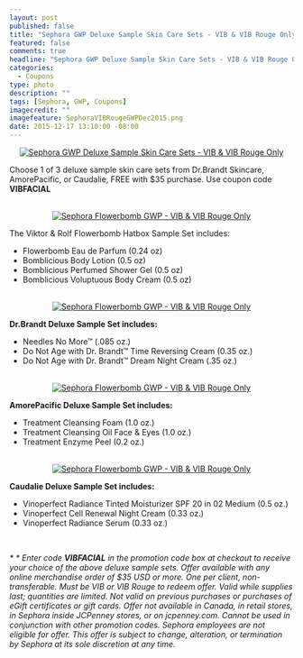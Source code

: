 ```yaml
---
layout: post
published: false
title: "Sephora GWP Deluxe Sample Skin Care Sets - VIB & VIB Rouge Only"
featured: false
comments: true
headline: "Sephora GWP Deluxe Sample Skin Care Sets - VIB & VIB Rouge Only"
categories: 
  - Coupons
type: photo
description: ""
tags: [Sephora, GWP, Coupons]
imagecredit: ""
imagefeature: SephoraVIBRougeGWPDec2015.png
date: 2015-12-17 13:10:00 -08:00
---
```


<center><a href="http://www.sephora.com" target="_blank">
<img src="/images/SephoraVIBRougeGWPDec2015.png" border="0" style="border:none;max-width:100%;" alt="Sephora GWP Deluxe Sample Skin Care Sets - VIB & VIB Rouge Only" />
</a></center>

<p>Choose 1 of 3 deluxe sample skin care sets from Dr.Brandt Skincare, AmorePacific, or Caudalie, FREE with $35 purchase. Use coupon code <b>VIBFACIAL</b></p>
<br>

<center><a href="http://www.sephora.com" target="_blank">
<img src="/images/SephoraVIBRougeGWPDec20151.png" border="0" style="border:none;max-width:100%;" alt="Sephora Flowerbomb GWP - VIB & VIB Rouge Only" />
</a></center>

<p>The Viktor & Rolf Flowerbomb Hatbox Sample Set includes:</p>
<ul>
<li>Flowerbomb Eau de Parfum (0.24 oz)</li>
<li>Bomblicious Body Lotion (0.5 oz)</li>
<li>Bomblicious Perfumed Shower Gel (0.5 oz)</li>
<li>Bomblicious Voluptuous Body Cream (0.5 oz)</li>
</ul>

<br>

<center><a href="http://www.sephora.com" target="_blank">
<img src="/images/SephoraVIBRougeGWPDec20151.png" border="0" style="border:none;max-width:100%;" alt="Sephora Flowerbomb GWP - VIB & VIB Rouge Only" />
</a></center>

<p><b>Dr.Brandt Deluxe Sample Set includes:</b></p>
<ul>
<li>Needles No More™ (.085 oz.)</li>
<li>Do Not Age with Dr. Brandt™ Time Reversing Cream (0.35 oz.)</li>
<li>Do Not Age with Dr. Brandt™ Dream Night Cream (.35 oz.)</li>
</ul>

<br>

<center><a href="http://www.sephora.com" target="_blank">
<img src="/images/SephoraVIBRougeGWPDec20152.png" border="0" style="border:none;max-width:100%;" alt="Sephora Flowerbomb GWP - VIB & VIB Rouge Only" />
</a></center>

<p><b>AmorePacific Deluxe Sample Set includes:</b></p>
<ul>
<li>Treatment Cleansing Foam (1.0 oz.)</li>
<li>Treatment Cleansing Oil Face & Eyes (1.0 oz.)</li>
<li>Treatment Enzyme Peel (0.2 oz.)</li>
</ul>

<br>

<center><a href="http://www.sephora.com" target="_blank">
<img src="/images/SephoraVIBRougeGWPDec20153.png" border="0" style="border:none;max-width:100%;" alt="Sephora Flowerbomb GWP - VIB & VIB Rouge Only" />
</a></center>

<p><b>Caudalie Deluxe Sample Set includes:</b></p>
<ul>
<li>Vinoperfect Radiance Tinted Moisturizer SPF 20 in 02 Medium (0.5 oz.)</li>
<li>Vinoperfect Cell Renewal Night Cream (0.33 oz.)</li>
<li>Vinoperfect Radiance Serum (0.33 oz.)</li>
</ul>

<br>

<i>* * Enter code <b>VIBFACIAL</b> in the promotion code box at checkout to receive your choice of the above deluxe sample sets. Offer available with any online merchandise order of $35 USD or more. One per client, non-transferable. Must be VIB or VIB Rouge to redeem offer. Valid while supplies last; quantities are limited. Not valid on previous purchases or purchases of eGift certificates or gift cards. Offer not available in Canada, in retail stores, in Sephora inside JCPenney stores, or on jcpenney.com. Cannot be used in conjunction with other promotion codes. Sephora employees are not eligible for offer. This offer is subject to change, alteration, or termination by Sephora at its sole discretion at any time.</i>
